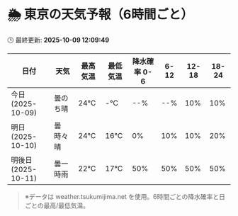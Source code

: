 # 🌦️ 東京の天気予報（6時間ごと）

🕒 最終更新: **2025-10-09 12:09:49**

| 日付 | 天気 | 最高気温 | 最低気温 | 降水確率 0-6 | 6-12 | 12-18 | 18-24 |
|------|------|----------|----------|------------|------|------|------|
| 今日 (2025-10-09) | 曇のち晴 | 24℃ | -℃ | --% | --% | 10% | 10% |
| 明日 (2025-10-10) | 曇時々晴 | 24℃ | 16℃ | 0% | 10% | 10% | 20% |
| 明後日 (2025-10-11) | 曇一時雨 | 22℃ | 17℃ | 50% | 50% | 50% | 50% |

> ※データは weather.tsukumijima.net を使用。6時間ごとの降水確率と日ごとの最高/最低気温。